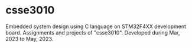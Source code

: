 # csse3010
Embedded system design using C language on STM32F4XX development board. Assignments and projects of "csse3010".  Developed during Mar, 2023  to May, 2023. 
